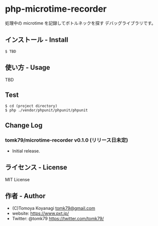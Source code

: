 # php-microtime-recorder
処理中の microtime を記録してボトルネックを探す デバッグライブラリです。

## インストール - Install

```
$ TBD
```

## 使い方 - Usage

TBD


## Test

```
$ cd (project directory)
$ php ./vendor/phpunit/phpunit/phpunit
```


## Change Log

### tomk79/microtime-recorder v0.1.0 (リリース日未定)

- Initial release.


## ライセンス - License

MIT License


## 作者 - Author

- (C)Tomoya Koyanagi <tomk79@gmail.com>
- website: <https://www.pxt.jp/>
- Twitter: @tomk79 <https://twitter.com/tomk79/>
